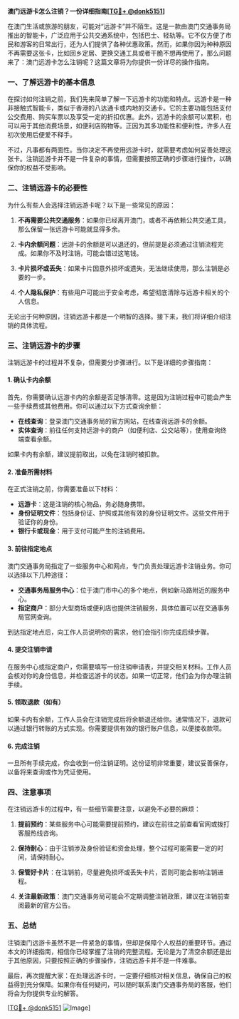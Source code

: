 **澳门远游卡怎么注销？一份详细指南[[TG💪+ @donk5151](https://t.me/s/donk5151)]**

在澳门生活或旅游的朋友，可能对“远游卡”并不陌生。这是一款由澳门交通事务局推出的智能卡，广泛应用于公共交通系统中，包括巴士、轻轨等。它不仅方便了市民和游客的日常出行，还为人们提供了各种优惠政策。然而，如果你因为种种原因不再需要这张卡，比如回乡定居、更换交通工具或者干脆不想再使用了，那么问题来了：澳门远游卡怎么注销呢？这篇文章将为你提供一份详尽的操作指南。

### **一、了解远游卡的基本信息**

在探讨如何注销之前，我们先来简单了解一下远游卡的功能和特点。远游卡是一种非接触式智能卡，类似于香港的八达通卡或内地的交通卡。它的主要功能包括支付公交费用、购买车票以及享受一定的折扣优惠。此外，远游卡的余额可以累积，也可以用于其他消费场景，如便利店购物等。正因为其多功能性和便利性，许多人在初次使用后便爱不释手。

不过，凡事都有两面性。当你决定不再使用远游卡时，就需要考虑如何妥善处理这张卡。注销远游卡并不是一件复杂的事情，但需要按照正确的步骤进行操作，以确保你的权益不受影响。

### **二、注销远游卡的必要性**

为什么有些人会选择注销远游卡呢？以下是一些常见的原因：

1. **不再需要公共交通服务**：如果你已经离开澳门，或者不再依赖公共交通工具，那么保留一张远游卡可能就显得多余。
   
2. **卡内余额问题**：远游卡的余额是可以退还的，但前提是必须通过注销流程完成。如果你不及时注销，可能会错过这笔钱。
   
3. **卡片损坏或丢失**：如果卡片因意外损坏或遗失，无法继续使用，那么注销是必要的一步。
   
4. **个人隐私保护**：有些用户可能出于安全考虑，希望彻底清除与远游卡相关的个人信息。

无论出于何种原因，注销远游卡都是一个明智的选择。接下来，我们将详细介绍注销的具体流程。

### **三、注销远游卡的步骤**

注销远游卡的过程并不复杂，但需要分步骤进行。以下是详细的步骤指南：

#### **1. 确认卡内余额**

首先，你需要确认远游卡内的余额是否足够清零。这是因为注销过程中可能会产生一些手续费或其他费用。你可以通过以下方式查询余额：

- **在线查询**：登录澳门交通事务局的官方网站，在线查询远游卡的余额。
- **实体查询**：前往任何支持远游卡的商户（如便利店、公交站等），使用查询终端查看余额。

如果卡内有余额，建议提前取出，以免在注销时被扣款。

#### **2. 准备所需材料**

在正式注销之前，你需要准备以下材料：

- **远游卡**：这是注销的核心物品，务必随身携带。
- **身份证明文件**：包括身份证、护照或其他有效的身份证明文件。这些文件用于验证你的身份。
- **银行卡或现金**：用于支付可能产生的注销费用。

#### **3. 前往指定地点**

澳门交通事务局指定了一些服务中心和网点，专门负责处理远游卡注销业务。你可以选择以下几种途径：

- **交通事务局服务中心**：位于澳门市中心的多个地点，例如新马路附近的服务中心。
- **指定商户**：部分大型商场或便利店也提供注销服务，具体位置可以在交通事务局官网查询。

到达指定地点后，向工作人员说明你的需求，他们会指引你完成后续步骤。

#### **4. 提交注销申请**

在服务中心或指定商户，你需要填写一份注销申请表，并提交相关材料。工作人员会核对你的身份信息，并检查远游卡的状态。如果一切正常，他们会为你办理注销手续。

#### **5. 领取退款（如有）**

如果卡内有余额，工作人员会在注销完成后将余额退还给你。通常情况下，退款可以通过银行转账的方式实现。你需要提供有效的银行账户信息，以便接收款项。

#### **6. 完成注销**

一旦所有手续完成，你会收到一份注销证明。这份证明非常重要，建议妥善保存，以备将来查询或作为凭证使用。

### **四、注意事项**

在注销远游卡的过程中，有一些细节需要注意，以避免不必要的麻烦：

1. **提前预约**：某些服务中心可能需要提前预约，建议在前往之前查看官网或拨打客服热线咨询。
   
2. **保持耐心**：由于注销涉及身份验证和资金处理，整个过程可能需要一定的时间，请保持耐心。
   
3. **保管好卡片**：在注销前，尽量避免损坏或丢失卡片，否则可能会影响注销进程。

4. **关注最新政策**：澳门交通事务局可能会不定期调整注销政策，建议在注销前查阅最新的官方公告。

### **五、总结**

注销澳门远游卡虽然不是一件紧急的事情，但却是保障个人权益的重要环节。通过本文的详细指南，相信你已经掌握了注销的完整流程。无论是为了清空余额还是出于其他原因，只要按照正确的步骤操作，注销远游卡并不是一件难事。

最后，再次提醒大家：在处理远游卡时，一定要仔细核对相关信息，确保自己的权益得到充分保障。如果你有任何疑问，可以随时联系澳门交通事务局的客服，他们将会为你提供专业的解答。

[[TG💪+ @donk5151](https://t.me/s/donk5151) ![Image](https://i.postimg.cc/rwNCRYN7/Snipaste-2025-04-30-17-27-05.png)]